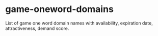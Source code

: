 # game-oneword-domains
List of game one word domain names with availability, expiration date, attractiveness, demand score.
